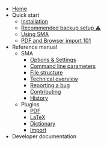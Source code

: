 - [Home](README.md)
- Quick start
  - [Installation](qs-installation.md)
  - [Recommended backup setup ⚠️](qs-backup-setup.md)
  - [Using SMA](qs-using-sma.md)
  - [PDF and Browser import 101](qs-pdf-and-browser-101.md)
- Reference manual
  - SMA
	- [Options & Settings](refm-sma-options-settings.md)
    - [Command line parameters](refm-sma-command-line-parameters.md)
	- [File structure](refm-sma-file-structure.md)
	- [Technical overview](refm-sma-technical-overview.md)
	- [Reporting a bug](refm-sma-bug-reporting.md)
	- [Contributing](refm-sma-contributing.md)
	- [History](refm-sma-history.md)
  - Plugins
    - [PDF](plugins-PDF.md)
    - [LaTeX](plugins-LaTeX.md)
    - [Dictionary](plugins-Dictionary.md)
    - [Import](plugins-Import.md)
- Developer documentation